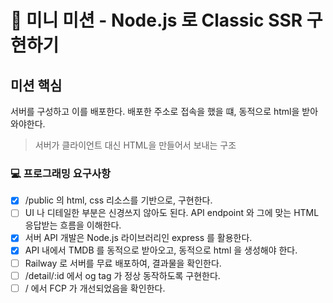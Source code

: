 # 🚀 미니 미션 - Node.js 로 Classic SSR 구현하기

## 미션 핵심

서버를 구성하고 이를 배포한다.
배포한 주소로 접속을 했을 떄, 동적으로 html을 받아와야한다.

> 서버가 클라이언트 대신 HTML을 만들어서 보내는 구조

### 💻 프로그래밍 요구사항

- [x] /public 의 html, css 리소스를 기반으로, 구현한다.
- [ ] UI 나 디테일한 부분은 신경쓰지 않아도 된다. API endpoint 와 그에 맞는 HTML 응답받는 흐름을 이해한다.
- [x] 서버 API 개발은 Node.js 라이브러리인 express 를 활용한다.
- [x] API 내에서 TMDB 를 동적으로 받아오고, 동적으로 html 을 생성해야 한다.
- [ ] Railway 로 서버를 무료 배포하여, 결과물을 확인한다.
- [ ] /detail/:id 에서 og tag 가 정상 동작하도록 구현한다.
- [ ] / 에서 FCP 가 개선되었음을 확인한다.
